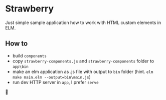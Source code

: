 # Strawberry

Just simple sample application how to work with HTML custom elements in ELM.

## How to
 - build `components`
 - copy `strawberry-components.js` and `strawberry-components` folder to `app\bin`
 - make an elm application as .js file with output to `bin` folder (hint. `elm make main.elm --output=bin\main.js`)
 - run dev HTTP server in `app`, I prefer `serve`

🎉
